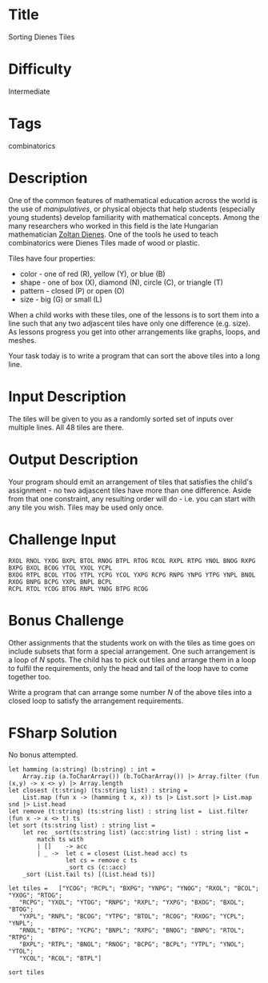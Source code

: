 # Title

Sorting Dienes Tiles

# Difficulty

Intermediate

# Tags

combinatorics

# Description

One of the common features of mathematical education across the world is the use of *manipulatives*, or physical objects that help students (especially young students) develop familiarity with mathematical concepts. Among the many researchers who worked in this field is the late Hungarian mathematician [Zoltan Dienes](http://www.zoltandienes.com/). One of the tools he used to teach combinatorics were Dienes Tiles made of wood or plastic. 

Tiles have four properties:

- color - one of red (R), yellow (Y), or blue (B)
- shape - one of box (X), diamond (N), circle (C), or triangle (T)
- pattern - closed (P) or open (O)
- size - big (G) or small (L)

When a child works with these tiles, one of the lessons is to sort them into a line such that any two adjascent tiles have only one difference (e.g. size). As lessons progress you get into other arrangements like graphs, loops, and meshes. 

Your task today is to write a program that can sort the above tiles into a long line. 

# Input Description

The tiles will be given to you as a randomly sorted set of inputs over multiple lines. All 48 tiles are there.

# Output Description

Your program should emit an arrangement of tiles that satisfies the child's assignment - no two adjascent tiles have more than one difference. Aside from that one constraint, any resulting order will do - i.e. you can start with any tile you wish. Tiles may be used only once. 

# Challenge Input

    RXOL RNOL YXOG BXPL BTOL RNOG BTPL RTOG RCOL RXPL RTPG YNOL BNOG RXPG BXPG BXOL BCOG YTOL YXOL YCPL 
    BXOG RTPL BCOL YTOG YTPL YCPG YCOL YXPG RCPG RNPG YNPG YTPG YNPL BNOL RXOG BNPG BCPG YXPL BNPL BCPL 
    RCPL RTOL YCOG BTOG RNPL YNOG BTPG RCOG

# Bonus Challenge

Other assignments that the students work on with the tiles as time goes on include subsets that form a special arrangement. One such arrangement is a loop of *N* spots. The child has to pick out tiles and arrange them in a loop to fulfil the requirements, only the head and tail of the loop have to come together too. 

Write a program that can arrange some number *N* of the above tiles into a closed loop to satisfy the arrangement requirements. 

# FSharp Solution

No bonus attempted.

    let hamming (a:string) (b:string) : int =
        Array.zip (a.ToCharArray()) (b.ToCharArray()) |> Array.filter (fun (x,y) -> x <> y) |> Array.length
    let closest (t:string) (ts:string list) : string =
        List.map (fun x -> (hamming t x, x)) ts |> List.sort |> List.map snd |> List.head 
    let remove (t:string) (ts:string list) : string list =  List.filter (fun x -> x <> t) ts
    let sort (ts:string list) : string list =
        let rec _sort(ts:string list) (acc:string list) : string list =
            match ts with
            | []    -> acc
            | _ ->  let c = closest (List.head acc) ts
                    let cs = remove c ts
                    _sort cs (c::acc)
        _sort (List.tail ts) [(List.head ts)]

    let tiles =   ["YCOG"; "RCPL"; "BXPG"; "YNPG"; "YNOG"; "RXOL"; "BCOL"; "YXOG"; "RTOG";
       "RCPG"; "YXOL"; "YTOG"; "RNPG"; "RXPL"; "YXPG"; "BXOG"; "BXOL"; "BTOG";
       "YXPL"; "RNPL"; "BCOG"; "YTPG"; "BTOL"; "RCOG"; "RXOG"; "YCPL"; "YNPL";
       "RNOL"; "BTPG"; "YCPG"; "BNPL"; "RXPG"; "BNOG"; "BNPG"; "RTOL"; "RTPG";
       "BXPL"; "RTPL"; "BNOL"; "RNOG"; "BCPG"; "BCPL"; "YTPL"; "YNOL"; "YTOL";
       "YCOL"; "RCOL"; "BTPL"]

    sort tiles 
